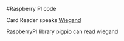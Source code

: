#Raspberry PI code

Card Reader speaks [Wiegand](https://en.wikipedia.org/wiki/Wiegand_interface)

RaspberryPI library [pigpio](http://abyz.co.uk/rpi/pigpio/examples.html#Python_wiegand_py) can read wiegand


